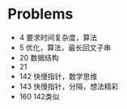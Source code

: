 # Problems

+ 4     要求时间复杂度，算法
+ 5     优化，算法，最长回文子串
+ 20    数据结构
+ 21
+ 142   快慢指针，数学思维
+ 143   快慢指针，分隔，想法精彩
+ 160   142类似
